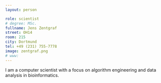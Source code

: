 ```yaml
---
layout: person

role: scientist
# degree: MSc.
fullname: Jens Zentgraf
street: OH14
room: 215
city: Dortmund
tel: +49 (231) 755-7778
image: zentgraf.png
# www:
---
```


I am a computer scientist with a focus on algorithm engineering and data analysis in bioinformatics.
